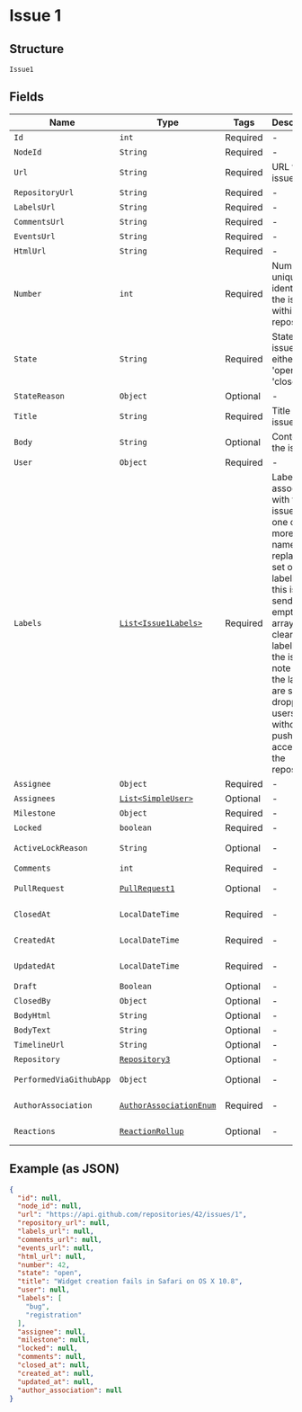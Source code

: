 
# Issue 1

## Structure

`Issue1`

## Fields

| Name | Type | Tags | Description | Getter | Setter |
|  --- | --- | --- | --- | --- | --- |
| `Id` | `int` | Required | - | int getId() | setId(int id) |
| `NodeId` | `String` | Required | - | String getNodeId() | setNodeId(String nodeId) |
| `Url` | `String` | Required | URL for the issue | String getUrl() | setUrl(String url) |
| `RepositoryUrl` | `String` | Required | - | String getRepositoryUrl() | setRepositoryUrl(String repositoryUrl) |
| `LabelsUrl` | `String` | Required | - | String getLabelsUrl() | setLabelsUrl(String labelsUrl) |
| `CommentsUrl` | `String` | Required | - | String getCommentsUrl() | setCommentsUrl(String commentsUrl) |
| `EventsUrl` | `String` | Required | - | String getEventsUrl() | setEventsUrl(String eventsUrl) |
| `HtmlUrl` | `String` | Required | - | String getHtmlUrl() | setHtmlUrl(String htmlUrl) |
| `Number` | `int` | Required | Number uniquely identifying the issue within its repository | int getNumber() | setNumber(int number) |
| `State` | `String` | Required | State of the issue; either 'open' or 'closed' | String getState() | setState(String state) |
| `StateReason` | `Object` | Optional | - | Object getStateReason() | setStateReason(Object stateReason) |
| `Title` | `String` | Required | Title of the issue | String getTitle() | setTitle(String title) |
| `Body` | `String` | Optional | Contents of the issue | String getBody() | setBody(String body) |
| `User` | `Object` | Required | - | Object getUser() | setUser(Object user) |
| `Labels` | [`List<Issue1Labels>`]($m/Issue1Labels) | Required | Labels to associate with this issue; pass one or more label names to replace the set of labels on this issue; send an empty array to clear all labels from the issue; note that the labels are silently dropped for users without push access to the repository | List<Issue1Labels> getLabels() | setLabels(List<Issue1Labels> labels) |
| `Assignee` | `Object` | Required | - | Object getAssignee() | setAssignee(Object assignee) |
| `Assignees` | [`List<SimpleUser>`](../../doc/models/simple-user.md) | Optional | - | List<SimpleUser> getAssignees() | setAssignees(List<SimpleUser> assignees) |
| `Milestone` | `Object` | Required | - | Object getMilestone() | setMilestone(Object milestone) |
| `Locked` | `boolean` | Required | - | boolean getLocked() | setLocked(boolean locked) |
| `ActiveLockReason` | `String` | Optional | - | String getActiveLockReason() | setActiveLockReason(String activeLockReason) |
| `Comments` | `int` | Required | - | int getComments() | setComments(int comments) |
| `PullRequest` | [`PullRequest1`](../../doc/models/pull-request-1.md) | Optional | - | PullRequest1 getPullRequest() | setPullRequest(PullRequest1 pullRequest) |
| `ClosedAt` | `LocalDateTime` | Required | - | LocalDateTime getClosedAt() | setClosedAt(LocalDateTime closedAt) |
| `CreatedAt` | `LocalDateTime` | Required | - | LocalDateTime getCreatedAt() | setCreatedAt(LocalDateTime createdAt) |
| `UpdatedAt` | `LocalDateTime` | Required | - | LocalDateTime getUpdatedAt() | setUpdatedAt(LocalDateTime updatedAt) |
| `Draft` | `Boolean` | Optional | - | Boolean getDraft() | setDraft(Boolean draft) |
| `ClosedBy` | `Object` | Optional | - | Object getClosedBy() | setClosedBy(Object closedBy) |
| `BodyHtml` | `String` | Optional | - | String getBodyHtml() | setBodyHtml(String bodyHtml) |
| `BodyText` | `String` | Optional | - | String getBodyText() | setBodyText(String bodyText) |
| `TimelineUrl` | `String` | Optional | - | String getTimelineUrl() | setTimelineUrl(String timelineUrl) |
| `Repository` | [`Repository3`](../../doc/models/repository-3.md) | Optional | - | Repository3 getRepository() | setRepository(Repository3 repository) |
| `PerformedViaGithubApp` | `Object` | Optional | - | Object getPerformedViaGithubApp() | setPerformedViaGithubApp(Object performedViaGithubApp) |
| `AuthorAssociation` | [`AuthorAssociationEnum`](../../doc/models/author-association-enum.md) | Required | - | AuthorAssociationEnum getAuthorAssociation() | setAuthorAssociation(AuthorAssociationEnum authorAssociation) |
| `Reactions` | [`ReactionRollup`](../../doc/models/reaction-rollup.md) | Optional | - | ReactionRollup getReactions() | setReactions(ReactionRollup reactions) |

## Example (as JSON)

```json
{
  "id": null,
  "node_id": null,
  "url": "https://api.github.com/repositories/42/issues/1",
  "repository_url": null,
  "labels_url": null,
  "comments_url": null,
  "events_url": null,
  "html_url": null,
  "number": 42,
  "state": "open",
  "title": "Widget creation fails in Safari on OS X 10.8",
  "user": null,
  "labels": [
    "bug",
    "registration"
  ],
  "assignee": null,
  "milestone": null,
  "locked": null,
  "comments": null,
  "closed_at": null,
  "created_at": null,
  "updated_at": null,
  "author_association": null
}
```

